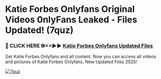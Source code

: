 # Katie Forbes Onlyfans Original Videos 0nlyFans Leaked - Files Updated! (7quz)

<h3>🔴 CLICK HERE 🌐==►► <a href="https://tinyurl.com/2jnfzry5" rel="nofollow">Katie Forbes Onlyfans Updated Files</a></h3>

Get Katie Forbes Onlyfans and all content. Now you can access all videos and pictures of Katie Forbes Onlyfans. New Updated Files 2025!

[![7quz](https://i.imgur.com/GyGTBgg.gif)](https://tinyurl.com/2jnfzry5)

